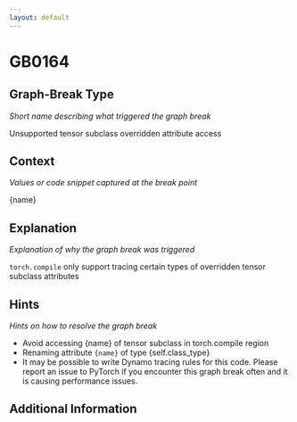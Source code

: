 ```yaml
---
layout: default
---
```

# GB0164

## Graph-Break Type
*Short name describing what triggered the graph break*

Unsupported tensor subclass overridden attribute access

## Context
*Values or code snippet captured at the break point*

{name}

## Explanation
*Explanation of why the graph break was triggered*

`torch.compile` only support tracing certain types of overridden tensor subclass attributes

## Hints
*Hints on how to resolve the graph break*

- Avoid accessing {name} of tensor subclass in torch.compile region
- Renaming attribute `{name}` of type {self.class_type}
- It may be possible to write Dynamo tracing rules for this code. Please report an issue to PyTorch if you encounter this graph break often and it is causing performance issues.


## Additional Information

<!-- ADDITIONAL INFORMATION START - Add custom information below this line -->

<!-- ADDITIONAL INFORMATION END -->

